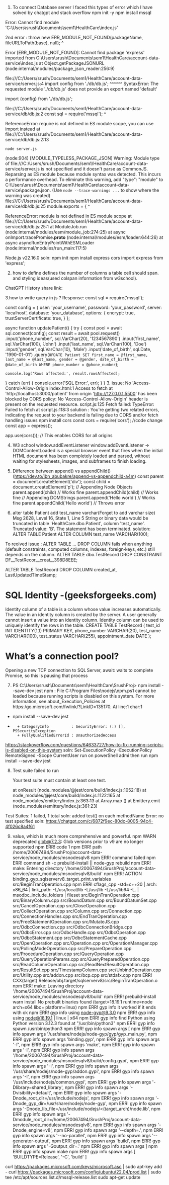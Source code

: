 
1. To connect Database server I faced this types of error which I have solved by chatgpt and stack overflow
npm init -y
npm install mssql

Error: Cannot find module 'C:\Users\srush\Documents\sem1\HealthCare\index.js'

  2nd error : throw new ERR_MODULE_NOT_FOUND(packageName, fileURLToPath(base), null);
        ^

Error [ERR_MODULE_NOT_FOUND]: Cannot find package 'express' imported from C:\Users\srush\Documents\sem1\HealthCare\account-data-service\index.js
    at Object.getPackageJSONURL (node:internal/modules/package_json_reader:256:9)


file:///C:/Users/srush/Documents/sem1/HealthCare/account-data-service/server.js:4
import config from './db/db.js';
       ^^^^^^
SyntaxError: The requested module './db/db.js' does not provide an export named 'default'

import  {config} from './db/db.js';

file:///C:/Users/srush/Documents/sem1/HealthCare/account-data-service/db/db.js:2
const sql = require('mssql');
            ^

ReferenceError: require is not defined in ES module scope, you can use import instead
    at file:///C:/Users/srush/Documents/sem1/HealthCare/account-data-service/db/db.js:2:13
	
	node server.js
(node:904) [MODULE_TYPELESS_PACKAGE_JSON] Warning: Module type of file:///C:/Users/srush/Documents/sem1/HealthCare/account-data-service/server.js is not specified and it doesn't parse as CommonJS.
Reparsing as ES module because module syntax was detected. This incurs a performance overhead.
To eliminate this warning, add "type": "module" to C:\Users\srush\Documents\sem1\HealthCare\account-data-service\package.json.
(Use `node --trace-warnings ...` to show where the warning was created)
file:///C:/Users/srush/Documents/sem1/HealthCare/account-data-service/db/db.js:25
module.exports = {
^

ReferenceError: module is not defined in ES module scope
    at file:///C:/Users/srush/Documents/sem1/HealthCare/account-data-service/db/db.js:25:1
    at ModuleJob.run (node:internal/modules/esm/module_job:274:25)
    at async onImport.tracePromise.__proto__ (node:internal/modules/esm/loader:644:26)
    at async asyncRunEntryPointWithESMLoader (node:internal/modules/run_main:117:5)

Node.js v22.16.0
soln: 
npm init
npm install express cors
import express from 'express';

2. how to define defines the number of columns a table cell should span. and styling ideas(used colspan information from w3school).

ChatGPT History share link: 


3.how to write query in js ?
Response: 
const sql = require('mssql');

const config = {
  user: 'your_username',
  password: 'your_password',
  server: 'localhost',
  database: 'your_database',
  options: {
    encrypt: true,
    trustServerCertificate: true,
  }
};

async function updatePatient() {
  try {
    const pool = await sql.connect(config);
    const result = await pool.request()
      .input('phone_number', sql.VarChar(20), '1234567890')
      .input('first_name', sql.VarChar(100), 'John')
      .input('last_name', sql.VarChar(100), 'Doe')
      .input('gender', sql.VarChar(10), 'Male')
      .input('date_of_birth', sql.Date, '1990-01-01')
      .query(`
        UPDATE Patient
        SET first_name = @first_name,
            last_name = @last_name,
            gender = @gender,
            date_of_birth = @date_of_birth
        WHERE phone_number = @phone_number
      `);

    console.log('Rows affected:', result.rowsAffected);
  } catch (err) {
    console.error('SQL Error:', err);
  }
}
3. issue:  No 'Access-Control-Allow-Origin
index.html:1  Access to fetch at 'http://localhost:3000/patient' from origin 'http://127.0.0.1:5500' has been blocked by CORS policy: No 'Access-Control-Allow-Origin' header is present on the requested resource.
script.js:125  Fetch failed: TypeError: Failed to fetch
    at script.js:118:3
solution :
You're getting two related errors, indicating the request to your backend is failing due to CORS and/or fetch handling issues
npm install cors
const cors = require('cors'); //code change
const app = express();

app.use(cors()); // This enables CORS for all origins

4. W3 school window.addEventListener 
window.addEventListener -> DOMContentLoaded is a special browser event that fires when the initial HTML document has been completely loaded and parsed, without waiting for stylesheets, images, and subframes to finish loading.


5. Difference between append() vs appendChild() (https://dev.to/ibn_abubakre/append-vs-appendchild-a4m)
const parent = document.createElement('div');
const child = document.createElement('p');
// Appending Node Objects
parent.append(child) // Works fine
parent.appendChild(child) // Works fine
// Appending DOMStrings
parent.append('Hello world') // Works fine
parent.appendChild('Hello world') // Throws error

6. alter table Patient add test_name varchar(Forget to add varchar size)
Msg 2628, Level 16, State 1, Line 5
String or binary data would be truncated in table 'HealthCare.dbo.Patient', column 'test_name'. Truncated value: 'B'.
The statement has been terminated.
solution: ALTER TABLE Patient ALTER COLUMN test_name VARCHAR(100);

To reolved issue :
ALTER TABLE … DROP COLUMN fails when anything (default constraints, computed columns, indexes, foreign‑keys, etc.) still depends on the column.
ALTER TABLE dbo.TestRecord
DROP CONSTRAINT DF__TestRecor__creat__398D8EEE;

ALTER TABLE TestRecord
DROP COLUMN created_at, LastUpdatedTimeStamp;

#  SQL Identity -(geeksforgeeks.com)
Identity column of a table is a column whose value increases automatically. The value in an identity column is created by the server. A user generally cannot insert a value into an identity column. Identity column can be used to uniquely identify the rows in the table.
CREATE TABLE TestRecord (
    test_id INT IDENTITY(1,1) PRIMARY KEY,
    phone_number VARCHAR(20), 
    test_name VARCHAR(100),
    test_status VARCHAR(255),
    appointment_date DATE
);

# What’s a connection pool?
Opening a new TCP connection to SQL Server, await: waits to complete  Promise, so this is pausing that process 

7. PS C:\Users\srush\Documents\sem1\HealthCare\SrushProj> npm install --save-dev jest
npm : File C:\Program Files\nodejs\npm.ps1 cannot be loaded because running scripts is disabled on this system. For more information, see 
about_Execution_Policies at https:/go.microsoft.com/fwlink/?LinkID=135170.
At line:1 char:1
+ npm install --save-dev jest
+ ~~~
    + CategoryInfo          : SecurityError: (:) [], PSSecurityException
    + FullyQualifiedErrorId : UnauthorizedAccess
https://stackoverflow.com/questions/64633727/how-to-fix-running-scripts-is-disabled-on-this-system
soln: Set-ExecutionPolicy -ExecutionPolicy RemoteSigned -Scope CurrentUser  run on powerShell admi
then run npm install --save-dev jest


 8. Test suite failed to run
                                                                                                                            
    Your test suite must contain at least one test.

      at onResult (node_modules/@jest/core/build/index.js:1052:18)
      at node_modules/@jest/core/build/index.js:1122:165
      at node_modules/emittery/index.js:363:13
          at Array.map (<anonymous>)
      at Emittery.emit (node_modules/emittery/index.js:361:23)

Test Suites: 1 failed, 1 total 
soln: added test() on each methodName
Error: no test specified
soln: https://chatgpt.com/c/6872f9ec-80dc-8005-94c4-4f026c8a4f61


9. value, which is much more comprehensive and powerful.
npm WARN deprecated glob@7.2.3: Glob versions prior to v9 are no longer supported
npm ERR! code 1
npm ERR! path /home/20067494/SrushProj/account-data-service/node_modules/msnodesqlv8
npm ERR! command failed
npm ERR! command sh -c prebuild-install || node-gyp rebuild
npm ERR! make: Entering directory '/home/20067494/SrushProj/account-data-service/node_modules/msnodesqlv8/build'
npm ERR!   ACTION binding_gyp_sqlserverv8_target_print_variables src/BeginTranOperation.cpp
npm ERR! cflags_cpp -std=c++20 | arch: x86_64 | link_path: -L/usr/local/lib -L/usr/lib -L/usr/lib64 -L. | msodbc_include_folders  | fileset src/BeginTranOperation.cpp src/BinaryColumn.cpp src/BoundDatum.cpp src/BoundDatumSet.cpp src/CancelOperation.cpp src/CloseOperation.cpp src/CollectOperation.cpp src/Column.cpp src/Connection.cpp src/ConnectionHandles.cpp src/EndTranOperation.cpp src/FreeStatementOperation.cpp src/MutateJS.cpp src/OdbcConnection.cpp src/OdbcConnectionBridge.cpp src/OdbcError.cpp src/OdbcHandle.cpp src/OdbcOperation.cpp src/OdbcStatement.cpp src/OdbcStatementCache.cpp src/OpenOperation.cpp src/Operation.cpp src/OperationManager.cpp src/PollingModeOperation.cpp src/PrepareOperation.cpp src/ProcedureOperation.cpp src/QueryOperation.cpp src/QueryOperationParams.cpp src/QueryPreparedOperation.cpp src/ReadColumnOperation.cpp src/ReadNextResultOperation.cpp src/ResultSet.cpp src/TimestampColumn.cpp src/UnbindOperation.cpp src/Utility.cpp src/addon.cpp src/bcp.cpp src/stdafx.cpp
npm ERR!   CXX(target) Release/obj.target/sqlserverv8/src/BeginTranOperation.o
npm ERR! make: Leaving directory '/home/20067494/SrushProj/account-data-service/node_modules/msnodesqlv8/build'
npm ERR! prebuild-install warn install No prebuilt binaries found (target=18.19.1 runtime=node arch=x64 libc= platform=linux)
npm ERR! gyp info it worked if it ends with ok
npm ERR! gyp info using node-gyp@9.3.0
npm ERR! gyp info using node@18.19.1 | linux | x64
npm ERR! gyp info find Python using Python version 3.12.3 found at "/usr/bin/python3"
npm ERR! gyp info spawn /usr/bin/python3
npm ERR! gyp info spawn args [
npm ERR! gyp info spawn args   '/usr/share/nodejs/node-gyp/gyp/gyp_main.py',
npm ERR! gyp info spawn args   'binding.gyp',
npm ERR! gyp info spawn args   '-f',
npm ERR! gyp info spawn args   'make',
npm ERR! gyp info spawn args   '-I',
npm ERR! gyp info spawn args   '/home/20067494/SrushProj/account-data-service/node_modules/msnodesqlv8/build/config.gypi',
npm ERR! gyp info spawn args   '-I',
npm ERR! gyp info spawn args   '/usr/share/nodejs/node-gyp/addon.gypi',
npm ERR! gyp info spawn args   '-I',
npm ERR! gyp info spawn args   '/usr/include/nodejs/common.gypi',
npm ERR! gyp info spawn args   '-Dlibrary=shared_library',
npm ERR! gyp info spawn args   '-Dvisibility=default',
npm ERR! gyp info spawn args   '-Dnode_root_dir=/usr/include/nodejs',
npm ERR! gyp info spawn args   '-Dnode_gyp_dir=/usr/share/nodejs/node-gyp',
npm ERR! gyp info spawn args   '-Dnode_lib_file=/usr/include/nodejs/<(target_arch)/node.lib',
npm ERR! gyp info spawn args   '-Dmodule_root_dir=/home/20067494/SrushProj/account-data-service/node_modules/msnodesqlv8',
npm ERR! gyp info spawn args   '-Dnode_engine=v8',
npm ERR! gyp info spawn args   '--depth=.',
npm ERR! gyp info spawn args   '--no-parallel',
npm ERR! gyp info spawn args   '--generator-output',
npm ERR! gyp info spawn args   'build',
npm ERR! gyp info spawn args   '-Goutput_dir=.'
npm ERR! gyp info spawn args ]
npm ERR! gyp info spawn make
npm ERR! gyp info spawn args [ 'BUILDTYPE=Release', '-C', 'build' ]

curl https://packages.microsoft.com/keys/microsoft.asc | sudo apt-key add -
curl https://packages.microsoft.com/config/ubuntu/22.04/prod.list | sudo tee /etc/apt/sources.list.d/mssql-release.list
sudo apt-get update



